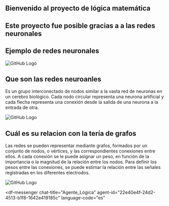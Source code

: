 ## Bienvenido al proyecto de lógica matemática

## Este proyecto fue posible gracias a a las redes neuronales

## Ejemplo de redes neuronales

![GitHub Logo](https://www.iartificial.net/wp-content/uploads/2019/02/IA.jpg)


## Que son las redes neuroanles

Es un grupo interconectado de nodos similar a la vasta red de neuronas en un cerebro biológico. Cada nodo circular representa una neurona artificial y cada flecha representa una conexión desde la salida de una neurona a la entrada de otra.

![GitHub Logo](https://www.atriainnovation.com/wp-content/uploads/2019/10/Redes_neuronales_foto.jpg)

## Cuál es su relacion con la tería de grafos

Las redes se pueden representar mediante grafos,
formados por un conjunto de nodos, o vértices, y las
correspondientes conexiones entre ellos. A cada
conexión se le puede asignar un peso, en función de la
importancia o la magnitud de la relación entre los nodos.
Para definir los pesos entre las conexiones, se puede
estimar la relación entre las señales registradas en los
diferentes electrodos. 

![GitHub Logo](https://andromedavaluecapital.com/wp-content/uploads/2018/02/neuronal-network-1024x585.jpg)

<script src="https://www.gstatic.com/dialogflow-console/fast/messenger/bootstrap.js?v=1"></script>
<df-messenger
  chat-title="Agente_Lógica"
  agent-id="22e40e4f-24d2-4513-b1f8-1642e419185c"
  language-code="es"
></df-messenger>
